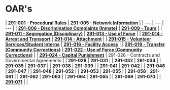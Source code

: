# OAR's

| [**291-001 - Procedural Rules**](219-001-procedural-rules.md) | [**291-005 - Network Information**](291-005-network-information-system-access-and-security.md) |
| --- | --- | --- |
| [**291-006 - Discrimination Complaints \(Inmate\)**](291-006-discrimination-complaints-inmate.md) | [**291-009 - Tours**](291-009-tours.md) |
| [**291-011 - Segregation \(Disciplinary\)**](291-011-segregation.md) | [**291-013 - Use of Force**](291-013-use-of-force.md) |
| [**291-014 - Arrest and Transport**](291-014-arrest-and-transport/) | [**291-014 - Attachment**](291-014-arrest-and-transport/291-014-attachment.md) |
| [**291-015 - Volunteer Services/Student Interns**](291-015-volunteer-services-student-interns.md) | [**291-016 - Facility Access**](291-016-facility-access.md) |
| [**291-019 - Transfer \(Community Corrections\)**](291-019-transfer-community-corrections.md) | [**291-022 - Use of Force \(Community Corrections\)**](291-022-use-of-force-community-corrections.md) |
| [**291-024 - Capital Punishment**](291-024-capital-punishment.md) | 291-026 - Contracts and Governmental Agreements |
| **291-028** | **291-031** |
| **291-032** | **291-034** |
| **291-035** | **291-037** |
| **291-038** | **291-039** |
| **291-041** | **291-042** |
| **291-046** | **291-047** |
| **291-048** | **291-052** |
| **291-053** | **291-055** |
| **291-058** | **291-061** |
| **291-062** | **291-063** |
| **291-064** | **291-065** |
| **291-069** | **291-070** |
| [**291-071**](https://github.com/agsang84/SnakePit/tree/8a50e0f070fcdf94c0df052580d74dad0f9f6675/laws-and-rules/oars/0071.md) |  |

